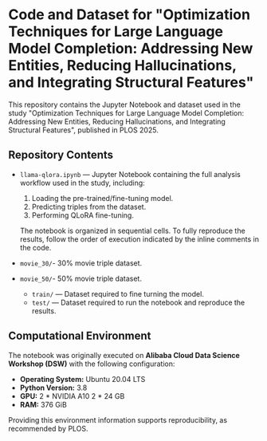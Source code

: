 # Code and Dataset for "Optimization Techniques for Large Language Model Completion: Addressing New Entities, Reducing Hallucinations, and Integrating Structural Features"

This repository contains the Jupyter Notebook and dataset used in the study "Optimization Techniques for Large Language Model Completion: Addressing New Entities, Reducing Hallucinations, and Integrating Structural Features", published in PLOS 2025.

## Repository Contents
- `llama-qlora.ipynb` — Jupyter Notebook containing the full analysis workflow used in the study, including:
  1. Loading the pre-trained/fine-tuning model.
  2. Predicting triples from the dataset.
  3. Performing QLoRA fine-tuning.

  The notebook is organized in sequential cells. To fully reproduce the results, follow the order of execution indicated by the inline comments in the code.

- `movie_30/`- 30% movie triple dataset.
- `movie_50/`- 50% movie triple dataset.
  - `train/` — Dataset required to fine turning the model.
  - `test/` — Dataset required to run the notebook and reproduce the results.


## Computational Environment
The notebook was originally executed on **Alibaba Cloud Data Science Workshop (DSW)** with the following configuration:
- **Operating System:** Ubuntu 20.04 LTS  
- **Python Version:** 3.8  
- **GPU:**  2 * NVIDIA A10 2 * 24 GB
- **RAM:**  376 GiB

Providing this environment information supports reproducibility, as recommended by PLOS.


```bash
